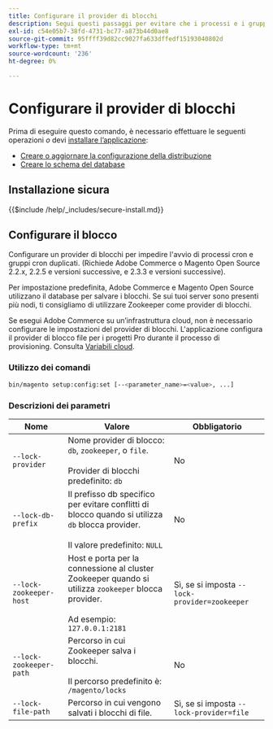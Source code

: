 ```yaml
---
title: Configurare il provider di blocchi
description: Segui questi passaggi per evitare che i processi e i gruppi cron duplicati vengano eseguiti nell’implementazione di Adobe Commerce o di Magento Open Source.
exl-id: c54e05b7-38fd-4731-bc77-a873b44d0ae8
source-git-commit: 95ffff39d82cc9027fa633dffedf15193040802d
workflow-type: tm+mt
source-wordcount: '236'
ht-degree: 0%

---
```


# Configurare il provider di blocchi

Prima di eseguire questo comando, è necessario effettuare le seguenti operazioni *o* devi [installare l’applicazione](../advanced.md):

* [Creare o aggiornare la configurazione della distribuzione](deployment.md)
* [Creare lo schema del database](database.md)

## Installazione sicura

{{$include /help/_includes/secure-install.md}}

## Configurare il blocco

Configurare un provider di blocchi per impedire l&#39;avvio di processi cron e gruppi cron duplicati. (Richiede Adobe Commerce o Magento Open Source 2.2.x, 2.2.5 e versioni successive, e 2.3.3 e versioni successive).

Per impostazione predefinita, Adobe Commerce e Magento Open Source utilizzano il database per salvare i blocchi. Se sui tuoi server sono presenti più nodi, ti consigliamo di utilizzare Zookeeper come provider di blocchi.

Se esegui Adobe Commerce su un’infrastruttura cloud, non è necessario configurare le impostazioni del provider di blocchi. L&#39;applicazione configura il provider di blocco file per i progetti Pro durante il processo di provisioning. Consulta [Variabili cloud](https://devdocs.magento.com/cloud/env/variables-cloud.html).

### Utilizzo dei comandi

```bash
bin/magento setup:config:set [--<parameter_name>=<value>, ...]
```

### Descrizioni dei parametri

| Nome | Valore | Obbligatorio |
|--- |--- |--- |
| `--lock-provider` | Nome provider di blocco: `db`, `zookeeper`, o `file`.<br><br>Provider di blocchi predefinito: `db` | No |
| `--lock-db-prefix` | Il prefisso db specifico per evitare conflitti di blocco quando si utilizza `db` blocca provider.<br><br>Il valore predefinito: `NULL` | No |
| `--lock-zookeeper-host` | Host e porta per la connessione al cluster Zookeeper quando si utilizza `zookeeper` blocca provider.<br><br>Ad esempio: `127.0.0.1:2181` | Sì, se si imposta `--lock-provider=zookeeper` |
| `--lock-zookeeper-path` | Percorso in cui Zookeeper salva i blocchi.<br><br>Il percorso predefinito è: `/magento/locks` | No |
| `--lock-file-path` | Percorso in cui vengono salvati i blocchi di file. | Sì, se si imposta `--lock-provider=file` |
